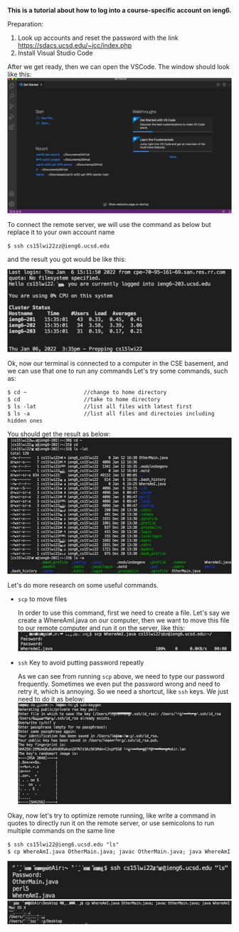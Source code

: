 **This is a tutorial about how to log into a course-specific account on ieng6.**


Preparation:
1. Look up accounts and reset the password with the link https://sdacs.ucsd.edu/~icc/index.php
2. Install Visual Studio Code

After we get ready, then we can open the VSCode. The window should look like this:
![Image](https://github.com/YGnina/cse15l-lab-reports/blob/main/pictures/vscode.png)


To connect the remote server, we will use the command as below but replace it to your own account name
``` 
$ ssh cs15lwi22zz@ieng6.ucsd.edu
```
and the result you got would be like this:

![Image](https://github.com/YGnina/cse15l-lab-reports/blob/main/pictures/code1.jpg)

Ok, now our terminal is connected to a computer in the CSE basement, and we can use that one to run any commands
Let's try some commands, such as:
``` 
$ cd ~                  //change to home directory
$ cd                    //take to home directory
$ ls -lat               //list all files with latest first
$ ls -a                 //list all files and directoies including hidden ones
```
You should get the result as below:
![Image](https://github.com/YGnina/cse15l-lab-reports/blob/main/pictures/other.jpg)


Let's do more research on some useful commands.

- `scp` to move files

  In order to use this command, first we need to create a file. Let's say we create a WhereAmI.java on our computer, then we want to move this file to our remote     computer and run it on the server, like this:
  ![Image](https://github.com/YGnina/cse15l-lab-reports/blob/main/pictures/scp.jpg)


- `ssh` Key to avoid putting password repeatly

  As we can see from running `scp` above, we need to type our password frequently. Sometimes we even put the password wrong and need to retry it, which is annoying. So we need a shortcut, like `ssh` keys. We just need to do it as below:
  ![Image](https://github.com/YGnina/cse15l-lab-reports/blob/main/pictures/ssh.jpg)
  
Okay, now let's try to optimize remote running, like write a command in quotes  to directly run it on the remote server, or use semicolons to run multiple commands on the same line
``` 
$ ssh cs15lwi22@ieng6.ucsd.edu "ls"
$ cp WhereAmI.java OtherMain.java; javac OtherMain.java; java WhereAmI
``` 

 ![Image](https://github.com/YGnina/cse15l-lab-reports/blob/main/pictures/part7.jpg)
 ![Image](https://github.com/YGnina/cse15l-lab-reports/blob/main/pictures/part7'.jpg)
 
